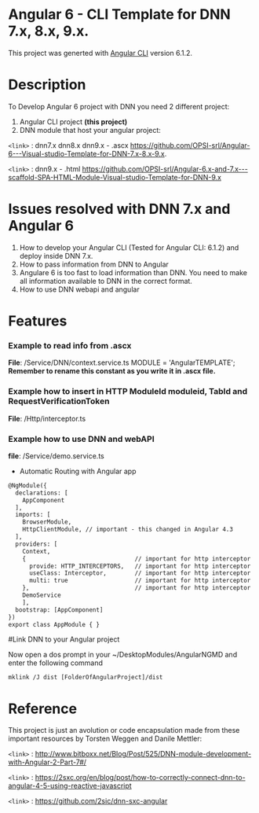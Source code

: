 # Angular 6 - CLI Template for DNN 7.x, 8.x, 9.x.
This project was generted with [Angular CLI](https://github.com/angular/angular-cli) version 6.1.2.

# Description
To Develop Angular 6 project with DNN you need 2 different project:
1. Angular CLI project **(this project)**
2. DNN module that host your angular project:

`<link>` : dnn7.x dnn8.x dnn9.x - .ascx 
https://github.com/OPSI-srl/Angular-6---Visual-studio-Template-for-DNN-7.x-8.x-9.x.

`<link>` : dnn9.x - .html 
https://github.com/OPSI-srl/Angular-6.x-and-7.x---scaffold-SPA-HTML-Module-Visual-studio-Template-for-DNN-9.x

# Issues resolved with DNN 7.x and Angular 6
1. How to develop your Angular CLI (Tested for Angular CLI: 6.1.2) and deploy inside DNN 7.x.
2. How to pass information from DNN to Angular
3. Angulare 6 is too fast to load information than DNN. You need to make all information available to DNN in the correct format.
4. How to use DNN webapi and angular

# Features
### Example to read info from .ascx
**File**: /Service/DNN/context.service.ts
MODULE = 'AngularTEMPLATE'; **Remember to rename this constant as you write it in .ascx file.** 

### Example how to insert in HTTP ModuleId moduleid, TabId and RequestVerificationToken
**File**: /Http/interceptor.ts

### Example how to use DNN and webAPI
**file**: /Service/demo.service.ts
-  Automatic Routing with Angular app

```html 
@NgModule({
  declarations: [
    AppComponent
  ],
  imports: [
    BrowserModule,
    HttpClientModule, // important - this changed in Angular 4.3 
  ],
  providers: [    
    Context,
    {                               // important for http interceptor
      provide: HTTP_INTERCEPTORS,   // important for http interceptor
      useClass: Interceptor,        // important for http interceptor
      multi: true                   // important for http interceptor
    },                              // important for http interceptor
    DemoService
    ],
  bootstrap: [AppComponent]
})
export class AppModule { }
```


#Link DNN to your Angular project

Now open a dos prompt in your ~/DesktopModules/AngularNGMD and enter the following command
```
mklink /J dist [FolderOfAngularProject]/dist
```

# Reference
This project is just an avolution or code encapsulation made from these important resources by Torsten Weggen and Danile Mettler:

`<link>` : http://www.bitboxx.net/Blog/Post/525/DNN-module-development-with-Angular-2-Part-7#/

`<link>` : https://2sxc.org/en/blog/post/how-to-correctly-connect-dnn-to-angular-4-5-using-reactive-javascript

`<link>` : https://github.com/2sic/dnn-sxc-angular


